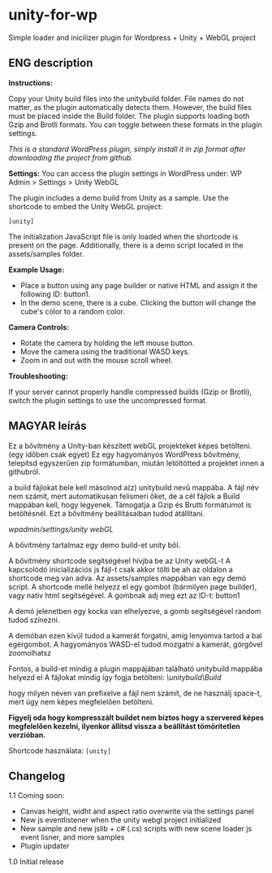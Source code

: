 # unity-for-wp
Simple loader and inicilizer plugin for Wordpress + Unity + WebGL project

## ENG description

**Instructions:**

Copy your Unity build files into the unitybuild folder.
File names do not matter, as the plugin automatically detects them. However, the build files must be placed inside the Build folder.
The plugin supports loading both Gzip and Brotli formats. You can toggle between these formats in the plugin settings.

*This is a standard WordPress plugin, simply install it in zip format after downloading the project from github.*

**Settings:**
You can access the plugin settings in WordPress under:
WP Admin > Settings > Unity WebGL

The plugin includes a demo build from Unity as a sample.
Use the shortcode to embed the Unity WebGL project:

`[unity]`

The initialization JavaScript file is only loaded when the shortcode is present on the page.
Additionally, there is a demo script located in the assets/samples folder.

**Example Usage:**

* Place a button using any page builder or native HTML and assign it the following ID: button1.
* In the demo scene, there is a cube. Clicking the button will change the cube's color to a random color.
  
**Camera Controls:**

* Rotate the camera by holding the left mouse button.
* Move the camera using the traditional WASD keys.
* Zoom in and out with the mouse scroll wheel.

**Troubleshooting:**

If your server cannot properly handle compressed builds (Gzip or Brotli), switch the plugin settings to use the uncompressed format.

## MAGYAR leírás

Ez a bővítmény a Unity-ban készített webGL projekteket képes betölteni. (egy időben csak egyet)
Ez egy hagyományos WordPress bővítmény, telepítsd egyszerűen zip formátumban, miután letöltötted a projektet innen a githubról.


a build fájlokat bele kell másolnod a(z) unitybuild nevű mappába. A fájl név nem számít, mert automatikusan felismeri őket, de a cél fájlok a Build mappában kell, hogy legyenek. 
Támogatja a Gzip és Brutti formátumot is betöltésnél. Ezt a bővítmény beállításaiban tudod átállítani.

*wpadmin/settings/unity webGL*

 A bővítmény tartalmaz egy demo build-et unity ből.

A bővítmény shortcode segítségével hívjba be az Unity webGL-t
A kapcsolódó inicializációs js fájl-t csak akkor tölti be ah az oldalon a shortcode meg van adva.
Az assets/samples mappában van egy demó script. A shortcode mellé helyezz el egy gombot (bármilyen page builder), vagy natív html segítségével. A gombnak adj meg ezt az ID-t: button1

A demó jelenetben egy kocka van elhelyezve, a gomb segítségével random tudod színezni.

A demóban ezen kívül tudod a kamerát forgatni, amíg lenyomva tartod a bal egérgombot.
A hagyományos WASD-el tudod mozgatni a kamerát, görgővel zoomolhatsz

Fontos, a build-et mindig a plugin mappájában található unitybuild mappába helyezd el
A fájlokat mindig így fogja betölteni: *\unitybuild\Build*

hogy milyen néven van prefixelve a fájl nem számít, de ne használj space-t, mert úgy nem képes megfelelően betölteni.

**Figyelj oda hogy kompresszált buildet nem biztos hogy a szervered képes megfelelően kezelni, ilyenkor állítsd vissza a beállítást tömörítetlen verzióban.**

Shortcode használata: `[unity]`

## Changelog

1.1 Coming soon:

* Canvas height, widht and aspect ratio overwrite via the settings panel
* New js eventlistener when the unity webgl project initialized
* New sample and new jslib + c# (.cs) scripts with new scene loader js event lisner, and more samples
* Plugin updater


1.0
Initial release
